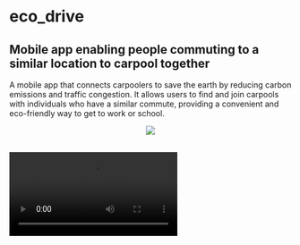 # eco_drive
## Mobile app enabling people commuting to a similar location to carpool together
A mobile app that connects carpoolers to save the earth by reducing carbon emissions and traffic congestion. It allows users to find and join carpools with individuals who have a similar commute, providing a convenient and eco-friendly way to get to work or school.
<p align="center">
  <img src="https://user-images.githubusercontent.com/103070104/218429330-babc6bde-d4e5-4867-85b9-c8d75dbecdc4.png" />
</p>
<br/>

<video align="center" src="https://user-images.githubusercontent.com/103070104/222847145-14da17ee-447b-438b-b85c-a0082fdef508.mov" />
<br/>

## Contributors
[@wulfmatik](https://github.com/wulfmatik)  |  [@bbissing](https://github.com/bbissing)  |  [@chelseapae](https://github.com/chelseapae)  |  [@huantran123](https://github.com/huantran123)  |  [@camjhirsh](https://github.com/camjhirsh)  |  [@netbek932](https://github.com/netbek932)  |  [@romanlaughs](https://github.com/romanlaughs)

* Sign-up / Login Authentication - Blake
  - Sign-up View
User has ability to sign in using gmail account
User has the ability to select role including (driver, rider, or both)
Sign-up form includes fields for name, email, password, and DL#
Form requires age verification of 21+
A TOS confirmation
  - Login View
User will be prompted to provide login credentials that will be authenticated
If no profile matching credentials is found, suggest to the user to retry login or sign up.
If user has forgotten password, a reset password option will be given
User has ability to change password via user profile settings

* Default View - Home - Rebecca
  - Rider View
Upon completed authentication whether login / signup:
Contains fields for start destination, end destination, and start time
Allows user to set default routes, which will be visible and selectable from this view
Contains a logout button
Allows users to switch between rider and driver views. If a user toggles to a view that they did not sign up for, it will switch and they will just have to fill in the information for the selected view. If they toggle the driver view and did not initially select it, they will be prompted to add their license number. 
Shows upcoming trips, including start/end times, as well as driver information
Top right corner has an icon for the user's profile that when clicked, navigates to their profile.
Default Route - If a route has been selected as default, this section will display that route. Only one default route allowed per driver.
If the user chose both rider and driver upon login/signup, a toggle button will appear at the top left of the screen on the default page to allow the user to switch to the other option.
  - Driver View
Similar to rider view, however, allows for a field indicating number of available passenger seats which will determine how many riders will be assigned to that driver.
* Rider / Driver Trip Views & Interactions - Cameron, Nick, Huan
  - Rider View Interactions (Huan)
When selecting drivers, riders are presented with a list of available drivers along with the drivers profile
Riders are assigned to drivers based on location proximity to start/end points as well as number of available seats.
When a rider selects a driver, they are presented with a confirmation alert and that trip is saved to their home view where they can then review the trip/cancel trip/update trip.
Riders have the ability to view previous routes.
  - Driver View Interactions (Nick)
Drivers have the ability to save a default route and view previous routes, the same as a rider.
When a driver begins a trip, they will be presented with a list of nearby riders based on the number of available passenger seats. 
Drivers have the ability to decline assigned riders prior to confirmation. That rider will then be replaced in the list with another nearby rider – ensuring full capacity is maintained.
  - Both Views Interactions  (Cameron)
Upon trip completion, users are presented with a ‘Trip Completed’ notification that contains information like money saved, earned, carbon footprint, as well as a link to leave a review for the driver / riders.
These above analytics will also be compiled and totaled, to be viewed in the user profile page.
* Current User Profile & Analytics - Chelsea
  - The user profile contains the user’s picture as well as their personal account information. Their information can be edited and updated at user discretion. The user profile can be toggled between rider and driver information, including driver or rider reviews being separated in this way.
  - Other components of the user profile include a list of recent drivers or riders, any route listings, as well as previous trips as either a rider or driver. In terms of analytics, users will also be able to view the total money saved by ridesharing, as well as the environmental impact as a result of carpooling. 
* Ratings & Reviews - Brandon
  - Riders and drivers have the ability to leave reviews via a review form that is made available at the end of a ride.
If a user chooses to leave a review at a later date, they can access that review form by clicking on the list of previous riders/drivers and following an option to complete the review form via that other person’s profile listing.
Users can only leave reviews for others that they have ridden with previously. 
Reviews include a 5-star rating, calculated to the nearest half-point. In addition, they can write a full review via the text box on the form.

## Tech stack
|Front End | HTML | CSS | React | axios |
|Back End | Node.js | Express.js | MongoDB |
|APIs | Google Maps API | Unsplash API |
|Dev Tools | Webpack | Babel | VS Code | Git/Github |
|Testing | Jest |
|Deployment | AWS |
<table>
  <tr>
    <td><b>Frontend</b></td>
    <td>HTML</td>
    <td>CSS</td>
    <td>React</td>
    <td>Axios</td>
  </tr>
  <tr>
    <td><b>Backend</b></td>
    <td>Node.js</td>
    <td>Express.js</td>
    <td>MongoDB</td>
    <td></td>
  </tr>
  <tr>
    <td><b>APIs</b></td>
    <td>Google Maps API</td>
    <td>Unsplash API</td>
    <td></td>
  </tr>
  <tr>
    <td><b>Dev Tools</b></td>
    <td>Webpack</td>
    <td>Babel</td>
    <td>VS Code</td>
    <td>Git/Github</td>
   </tr>
  <tr>
    <td><b>Testing + Deployment</b></td>
    <td>Jest Testing</td>
    <td>AWS</td>
    <td></td>
    <td></td>
  </tr>
</table>

## Technical Challenges
*  Have a better separation of sub-components
*  Avoid unnecessary overuse of classNames for CSS impacting performance
*  Take the time to optimize or develop microservices

## Video Demo / Screen shot walkthrough of the app


## How does the app work?
See the Figma [here.](https://www.figma.com/proto/HEWbDkuO29mAwlEXWmwR8c/EcoDrive?page-id=0%3A1&node-id=3%3A7&viewport=-1612%2C346%2C1.03&scaling=scale-down&starting-point-node-id=3%3A7)

## What research was required?
* Research into working with the Google API
* Different tech stacks that align with our goals

## Workflow and Key lessons
* Maintain better communication around managing .env files
* Focus on security
* Don’t commit passwords and API keys to repo

## Next Iteration
- Get Directions
- Multilingual Support
- User Chat
- 2-factor authentication
- Financial Incentive framework and supporting infrastructure (Venmo integration)
- Dark mode
- Actual ToS
- Driver License verification
- Background check
- User Selfie photos

